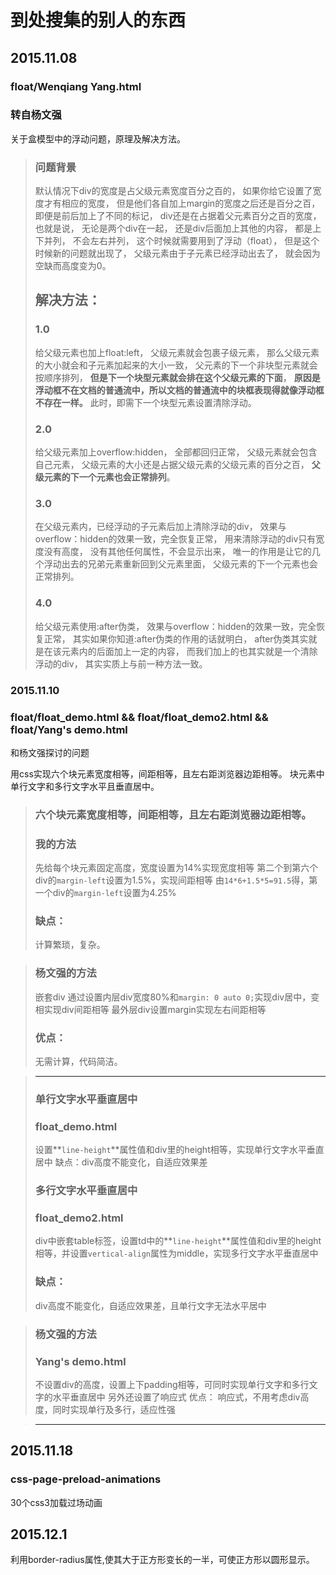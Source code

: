 # 到处搜集的别人的东西
## 2015.11.08
### float/Wenqiang Yang.html
### 转自杨文强
关于盒模型中的浮动问题，原理及解决方法。

> ### 问题背景
> 默认情况下div的宽度是占父级元素宽度百分之百的，
> 如果你给它设置了宽度才有相应的宽度，
> 但是他们各自加上margin的宽度之后还是百分之百，
> 即便是前后加上了不同的标记，
> div还是在占据着父元素百分之百的宽度，
> 也就是说，
> 无论是两个div在一起，
> 还是div后面加上其他的内容，
> 都是上下并列，
> 不会左右并列，
> 这个时候就需要用到了浮动（float），
> 但是这个时候新的问题就出现了，
> 父级元素由于子元素已经浮动出去了，
> 就会因为空缺而高度变为0。
> ## 解决方法：
> ### 1.0
> 给父级元素也加上float:left，
> 父级元素就会包裹子级元素，
> 那么父级元素的大小就会和子元素加起来的大小一致，
> 父元素的下一个非块型元素就会按顺序排列，
> **但是下一个块型元素就会排在这个父级元素的下面**，
> **原因是浮动框不在文档的普通流中，所以文档的普通流中的块框表现得就像浮动框不存在一样。**
> 此时，即需下一个块型元素设置清除浮动。
> ### 2.0
> 给父级元素加上overflow:hidden，
> 全部都回归正常，
> 父级元素就会包含自己元素，
> 父级元素的大小还是占据父级元素的父级元素的百分之百，
> **父级元素的下一个元素也会正常排列**。
> ### 3.0
> 在父级元素内，已经浮动的子元素后加上清除浮动的div，
> 效果与overflow：hidden的效果一致，完全恢复正常，
> 用来清除浮动的div只有宽度没有高度，
> 没有其他任何属性，不会显示出来，
> 唯一的作用是让它的几个浮动出去的兄弟元素重新回到父元素里面，
> 父级元素的下一个元素也会正常排列。
> ### 4.0
> 给父级元素使用:after伪类，
> 效果与overflow：hidden的效果一致，完全恢复正常，
> 其实如果你知道:after伪类的作用的话就明白，
> after伪类其实就是在该元素内的后面加上一定的内容，
> 而我们加上的也其实就是一个清除浮动的div，
> 其实实质上与前一种方法一致。

### 2015.11.10
### float/float_demo.html && float/float_demo2.html && float/Yang's demo.html

和杨文强探讨的问题

用css实现六个块元素宽度相等，间距相等，且左右距浏览器边距相等。
块元素中单行文字和多行文字水平且垂直居中。

>### 六个块元素宽度相等，间距相等，且左右距浏览器边距相等。
>### 我的方法
> 先给每个块元素固定高度，宽度设置为14%实现宽度相等
> 第二个到第六个div的`margin-left`设置为1.5%，实现间距相等
> 由`14*6+1.5*5=91.5`得，第一个div的`margin-left`设置为4.25%
>### 缺点：
>计算繁琐，复杂。

>### 杨文强的方法
> 嵌套div
> 通过设置内层div宽度80%和`margin: 0 auto 0;`实现div居中，变相实现div间距相等
> 最外层div设置margin实现左右间距相等
> ### 优点：
> 无需计算，代码简洁。

>---------
>### 单行文字水平垂直居中
>### float_demo.html
> 设置**`line-height`**属性值和div里的height相等，实现单行文字水平垂直居中
> 缺点：div高度不能变化，自适应效果差
> ### 多行文字水平垂直居中
> ### float_demo2.html
> div中嵌套table标签，设置td中的**`line-height`**属性值和div里的height相等，并设置`vertical-align`属性为middle，实现多行文字水平垂直居中
>### 缺点：
> div高度不能变化，自适应效果差，且单行文字无法水平居中

>### 杨文强的方法
>### Yang's demo.html
>不设置div的高度，设置上下padding相等，可同时实现单行文字和多行文字的水平垂直居中
>另外还设置了响应式
>优点：
>响应式，不用考虑div高度，同时实现单行及多行，适应性强

> ----------


## 2015.11.18
### css-page-preload-animations
30个css3加载过场动画

## 2015.12.1
利用border-radius属性,使其大于正方形变长的一半，可使正方形以圆形显示。